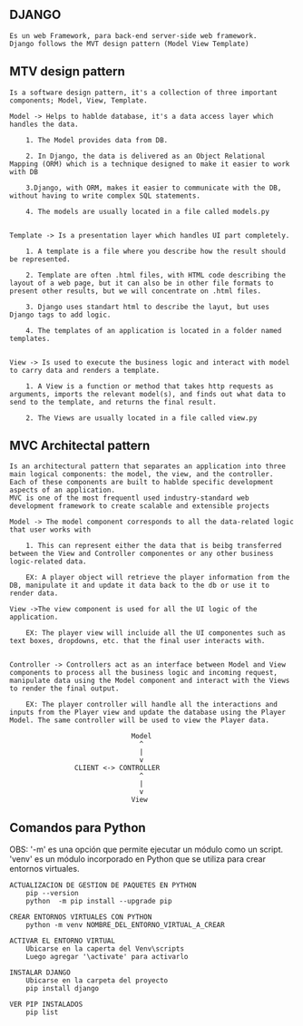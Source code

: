 ## DJANGO
    Es un web Framework, para back-end server-side web framework.
    Django follows the MVT design pattern (Model View Template)

## MTV design pattern
    Is a software design pattern, it's a collection of three important components; Model, View, Template.

    Model -> Helps to hablde database, it's a data access layer which handles the data.

        1. The Model provides data from DB.

        2. In Django, the data is delivered as an Object Relational Mapping (ORM) which is a technique designed to make it easier to work with DB

        3.Django, with ORM, makes it easier to communicate with the DB, without having to write complex SQL statements.

        4. The models are usually located in a file called models.py


    Template -> Is a presentation layer which handles UI part completely.

        1. A template is a file where you describe how the result should be represented.

        2. Template are often .html files, with HTML code describing the layout of a web page, but it can also be in other file formats to present other results, but we will concentrate on .html files.

        3. Django uses standart html to describe the layut, but uses Django tags to add logic.

        4. The templates of an application is located in a folder named templates.
        

    View -> Is used to execute the business logic and interact with model to carry data and renders a template.

        1. A View is a function or method that takes http requests as arguments, imports the relevant model(s), and finds out what data to send to the template, and returns the final result.

        2. The Views are usually located in a file called view.py


## MVC Architectal pattern
    Is an architectural pattern that separates an application into three main logical components: the model, the view, and the controller.
    Each of these components are built to hablde specific development aspects of an application.
    MVC is one of the most frequentl used industry-standard web development framework to create scalable and extensible projects

    Model -> The model component corresponds to all the data-related logic that user works with

        1. This can represent either the data that is beibg transferred between the View and Controller componentes or any other business logic-related data.

        EX: A player object will retrieve the player information from the DB, manipulate it and update it data back to the db or use it to render data.

    View ->The view component is used for all the UI logic of the application.

        EX: The player view will incluide all the UI componentes such as text boxes, dropdowns, etc. that the final user interacts with.


    Controller -> Controllers act as an interface between Model and View components to process all the business logic and incoming request, manipulate data using the Model component and interact with the Views to render the final output.

        EX: The player controller will handle all the interactions and inputs from the Player view and update the database using the Player Model. The same controller will be used to view the Player data.

                                  Model
                                    ^
                                    |
                                    v
                    CLIENT <-> CONTROLLER
                                    ^
                                    |
                                    v
                                  View

## Comandos para Python
OBS: 
'-m' es una opción que permite ejecutar un módulo como un script. 
'venv' es un módulo incorporado en Python que se utiliza para crear entornos virtuales.

    ACTUALIZACION DE GESTION DE PAQUETES EN PYTHON
        pip --version 
        python  -m pip install --upgrade pip
    
    CREAR ENTORNOS VIRTUALES CON PYTHON
        python -m venv NOMBRE_DEL_ENTORNO_VIRTUAL_A_CREAR

    ACTIVAR EL ENTORNO VIRTUAL
        Ubicarse en la caperta del Venv\scripts
        Luego agregar '\activate' para activarlo

    INSTALAR DJANGO
        Ubicarse en la carpeta del proyecto
        pip install django

    VER PIP INSTALADOS
        pip list

